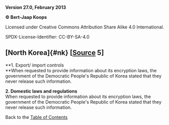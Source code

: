 **Version 27.0, February 2013**

**© Bert-Jaap Koops**

Licensed under Creative Commons Attribution Share Alike 4.0 International.

SPDX-License-Identifier: CC-BY-SA-4.0

## [North Korea]{#nk} \[[Source](cls-srce.htm) 5\]

**1. Export/ import controls\
**When requested to provide information about its encryption laws, the
government of the Democratic People\'s Republic of Korea stated that
they never release such information.

**2. Domestic laws and regulations**\
When requested to provide information about its encryption laws, the
government of the Democratic People\'s Republic of Korea stated that
they never release such information.

Back to the [Table of Contents](index.html#toc)
